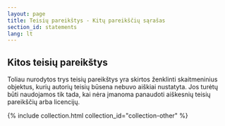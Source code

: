 ```yaml
---
layout: page
title: Teisių pareikštys - Kitų pareikščių sąrašas
section_id: statements
lang: lt
---
```


## Kitos teisių pareikštys

Toliau nurodytos trys teisių pareikštys yra skirtos ženklinti skaitmeninius objektus, kurių autorių teisių būsena nebuvo aiškiai nustatyta. Jos turėtų būti naudojamos tik tada, kai nėra įmanoma panaudoti aiškesnių teisių pareikščių arba licencijų.

{% include collection.html collection_id="collection-other" %}

